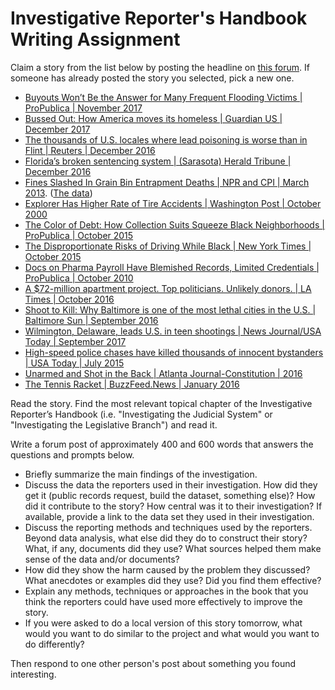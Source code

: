 # Investigative Reporter's Handbook Writing Assignment

Claim a story from the list below by posting the headline on [this forum](https://umd.instructure.com/courses/1251920/discussion_topics/3487106).  If someone has already posted the story you selected, pick a new one.   

* [Buyouts Won’t Be the Answer for Many Frequent Flooding Victims | ProPublica | November 2017](https://features.propublica.org/houston-buyouts/hurricane-harvey-home-buyouts-harris-county/)
* [Bussed Out: How America moves its homeless | Guardian US | December 2017](https://www.theguardian.com/us-news/ng-interactive/2017/dec/20/bussed-out-america-moves-homeless-people-country-study)
* [The thousands of U.S. locales where lead poisoning is worse than in Flint | Reuters | December 2016](https://www.reuters.com/investigates/special-report/usa-lead-testing/)
* [Florida’s broken sentencing system | (Sarasota) Herald Tribune | December 2016 ](http://projects.heraldtribune.com/bias/sentencing/)
* [Fines Slashed In Grain Bin Entrapment Deaths | NPR and CPI | March 2013](https://www.npr.org/2013/03/26/174828849/fines-slashed-in-grain-bin-entrapment-deaths). ([The data](http://apps.npr.org/buried-in-grain/))
* [Explorer Has Higher Rate of Tire Accidents | Washington Post | October 2000](https://www.washingtonpost.com/archive/politics/2000/10/09/explorer-has-higher-rate-of-tire-accidents/0de9382a-2159-424b-8c5a-704a7b7fd982/?utm_term=.d48466608e9b)
* [The Color of Debt: How Collection Suits Squeeze Black Neighborhoods | ProPublica | October 2015](https://www.propublica.org/article/debt-collection-lawsuits-squeeze-black-neighborhoods)
* [The Disproportionate Risks of Driving While Black | New York Times | October 2015](https://www.nytimes.com/2015/10/25/us/racial-disparity-traffic-stops-driving-black.html)
* [Docs on Pharma Payroll Have Blemished Records, Limited Credentials | ProPublica | October 2010](https://www.propublica.org/article/dollars-to-doctors-physician-disciplinary-records)
* [A $72-million apartment project. Top politicians. Unlikely donors. | LA Times | October 2016](http://www.latimes.com/projects/la-me-seabreeze/)
* [Shoot to Kill: Why Baltimore is one of the most lethal cities in the U.S. | Baltimore Sun | September 2016](http://data.baltimoresun.com/news/shoot-to-kill/)
* [Wilmington, Delaware, leads U.S. in teen shootings | News Journal/USA Today | September 2017 ](https://www.usatoday.com/story/news/2017/09/08/wilmington-delaware-leads-u-s-teen-shootings/619458001/)
* [High-speed police chases have killed thousands of innocent bystanders | USA Today | July 2015](https://www.usatoday.com/story/news/2015/07/30/police-pursuits-fatal-injuries/30187827/)
* [Unarmed and Shot in the Back | Atlanta Journal-Constitution | 2016 ](http://investigations.myajc.com/overtheline/ga-police-shootings/)
* [The Tennis Racket | BuzzFeed.News | January 2016](https://www.buzzfeednews.com/article/heidiblake/the-tennis-racket)

Read the story.  Find the most relevant topical chapter of the Investigative Reporter’s Handbook (i.e. "Investigating the Judicial System" or "Investigating the Legislative Branch") and read it.

Write a forum post of approximately 400 and 600 words that answers the questions and prompts below.

* Briefly summarize the main findings of the investigation.
* Discuss the data the reporters used in their investigation. How did they get it (public records request, build the dataset, something else)? How did it contribute to the story? How central was it to their investigation? If available, provide a link to the data set they used in their investigation.
* Discuss the reporting methods and techniques used by the reporters. Beyond data analysis, what else did they do to construct their story? What, if any, documents did they use?  What sources helped them make sense of the data and/or documents?    
* How did they show the harm caused by the problem they discussed? What anecdotes or examples did they use? Did you find them effective?
* Explain any methods, techniques or approaches in the book that you think the reporters could have used more effectively to improve the story.  
* If you were asked to do a local version of this story tomorrow, what would you want to do similar to the project and what would you want to do differently?

Then respond to one other person's post about something you found interesting. 
